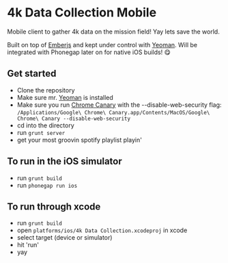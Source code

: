 # 4k Data Collection Mobile

Mobile client to gather 4k data on the mission field! Yay lets save the world.

Built on top of [Emberjs](http://emberjs.com/) and kept under control with [Yeoman](http://yeoman.io/). Will be integrated with Phonegap later on for native iOS builds! :yum:

## Get started

- Clone the repository
- Make sure mr. [Yeoman](http://yeoman.io/) is installed
- Make sure you run [Chrome Canary](https://www.google.com/intl/en/chrome/browser/canary.html) with the --disable-web-security flag: `/Applications/Google\ Chrome\ Canary.app/Contents/MacOS/Google\ Chrome\ Canary --disable-web-security`
- cd into the directory
- run `grunt server`
- get your most groovin spotify playlist playin'

## To run in the iOS simulator

- run `grunt build`
- run `phonegap run ios`

## To run through xcode

- run `grunt build`
- open `platforms/ios/4k Data Collection.xcodeproj` in xcode
- select target (device or simulator)
- hit 'run'
- yay